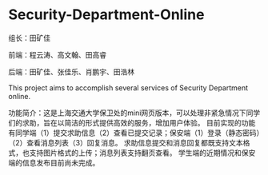 # Security-Department-Online

组长：田矿佳

前端：程云涛、高文翰、田高睿

后端：田矿佳、张佳乐、肖鹏宇、田浩林


This project aims to accomplish several services of Security Department online.


功能简介：这是上海交通大学保卫处的mini网页版本，可以处理非紧急情况下同学们的求助，旨在以简洁的形式提供高效的服务，增加用户体验。
目前实现的功能有同学端（1）提交求助信息（2）查看已提交记录；保安端（1）登录（静态密码）（2）查看消息列表（3）回复消息。
求助信息提交和消息回复都既支持文本格式，也支持图片格式的上传；消息列表支持翻页查看。
学生端的近期情况和保安端的信息发布目前尚未完成。
